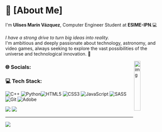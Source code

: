 # 🐉 [About Me]


I'm **Ulises Marín Vázquez**, Computer Engineer Student at **ESIME-IPN**.💻<br>
<br>*I have a strong drive to turn big ideas into reality.*<br>
I'm ambitious and deeply passionate about technology, astronomy, and video games, always seeking to explore the vast possibilities of the universe and technological innovation. 🚀

<img align="right" alt="img" width="20%" height="auto" src="https://media0.giphy.com/media/v1.Y2lkPTc5MGI3NjExdzB2Y3B3M2t5ZjY1cG41MW9kb3J2YWFvenVybTJqeHhrazc0dm9lciZlcD12MV9pbnRlcm5hbF9naWZfYnlfaWQmY3Q9Zw/35PXLrnJI8WYS0kUgG/giphy.webp"/>

### 🌐 Socials:


### 💻 Tech Stack:
![C++](https://img.shields.io/badge/c++-%2300599C.svg?style=plastic&logo=c%2B%2B&logoColor=white) ![Python](https://img.shields.io/badge/python-3670A0?style=plastic&logo=python&logoColor=ffdd54)![HTML5](https://img.shields.io/badge/html5-%23E34F26.svg?style=plastic&logo=html5&logoColor=white) ![CSS3](https://img.shields.io/badge/css3-%231572B6.svg?style=plastic&logo=css3&logoColor=white) ![JavaScript](https://img.shields.io/badge/javascript-%23323330.svg?style=plastic&logo=javascript&logoColor=%23F7DF1E) ![SASS](https://img.shields.io/badge/SASS-hotpink.svg?style=plastic&logo=SASS&logoColor=white) ![Git](https://img.shields.io/badge/git-%23F05033.svg?style=plastic&logo=git&logoColor=white) ![Adobe](https://img.shields.io/badge/adobe-%23FF0000.svg?style=plastic&logo=adobe&logoColor=white) 

![](https://github-readme-stats.vercel.app/api?username=JoshCobra&theme=shadow_green&hide_border=false&include_all_commits=false&count_private=false)
![](https://github-readme-stats.vercel.app/api/top-langs/?username=JoshCobra&theme=shadow_green&hide_border=false&include_all_commits=false&count_private=false&layout=compact)

---
[![](https://visitcount.itsvg.in/api?id=JoshCobra&icon=0&color=3)](https://visitcount.itsvg.in)

